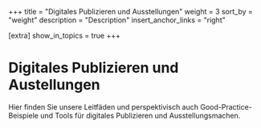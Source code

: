 +++
title = "Digitales Publizieren und Ausstellungen"
weight = 3
sort_by = "weight"
description = "Description"
insert_anchor_links = "right"

[extra]
show_in_topics = true
+++

# Digitales Publizieren und Austellungen

Hier finden Sie unsere Leitfäden und perspektivisch auch Good-Practice-Beispiele und Tools für digitales Publizieren und Ausstellungsmachen.
